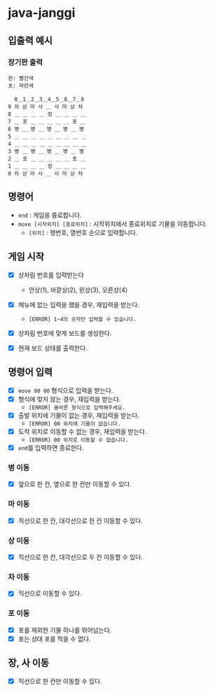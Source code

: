# java-janggi

## 입출력 예시

### 장기판 출력

```aiignore
한: 빨간색
초: 파란색

  0＿1＿2＿3＿4＿5＿6＿7＿8
9 차 상 마 사 ＿ 사 마 상 차
8 ＿ ＿ ＿ ＿ 장 ＿ ＿ ＿ ＿
7 ＿ 포 ＿ ＿ ＿ ＿ ＿ 포 ＿
6 병 ＿ 병 ＿ 병 ＿ 병 ＿ 병
5 ＿ ＿ ＿ ＿ ＿ ＿ ＿ ＿ ＿
4 ＿ ＿ ＿ ＿ ＿ ＿ ＿ ＿ ＿
3 병 ＿ 병 ＿ 병 ＿ 병 ＿ 병
2 ＿ 포 ＿ ＿ ＿ ＿ ＿ 포 ＿
1 ＿ ＿ ＿ ＿ 장 ＿ ＿ ＿ ＿
0 차 상 마 사 ＿ 사 마 상 차
```

## 명령어

- `end` : 게임을 즁료합니다.
- `move [시작위치] [종료위치]` : 시작위치에서 종료위치로 기물을 이동합니다.
    - `[위치]` : 행번호, 열번호 순으로 입력합니다.

## 게임 시작

- [x] 상차림 번호를 입력받는다
    - 안상(1), 바깥상(2), 왼상(3), 오른상(4)

- [x] 메뉴에 없는 입력을 했을 경우, 재입력을 받는다.
    - `[ERROR] 1~4의 숫자만 입력할 수 있습니다.`

- [x] 상차림 번호에 맞게 보드를 생성한다.

- [x] 현재 보드 상태를 출력한다.

## 명령어 입력

- [x] `move 00 00` 형식으로 입력을 받는다.
- [x] 형식에 맞지 않는 경우, 재입력을 받는다.
    - `[ERROR] 올바른 형식으로 입력해주세요.`
- [x] 출발 위치에 기물이 없는 경우, 재입력을 받는다.
    - `[ERROR] 00 위치에 기물이 없습니다.`
- [x] 도착 위치로 이동할 수 없는 경우, 재입력을 받는다.
    - `[ERROR] 00 위치로 이동할 수 없습니다.`
- [x] `end`를 입력하면 종료한다.

### 병 이동

- [x] 앞으로 한 칸, 옆으로 한 칸만 이동할 수 있다.

### 마 이동

- [x] 직선으로 한 칸, 대각선으로 한 칸 이동할 수 있다.

### 상 이동

- [x] 직선으로 한 칸, 대각선으로 두 칸 이동할 수 있다.

### 차 이동

- [x] 직선으로 이동할 수 있다.

### 포 이동

- [x] 포를 제외한 기물 하나를 뛰어넘는다.
- [x] 포는 상대 포를 먹을 수 없다.

## 장, 사 이동

- [x] 직선으로 한 칸만 이동할 수 있다.

